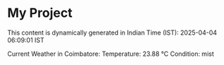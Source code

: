 # My Project

This content is dynamically generated in Indian Time (IST): 2025-04-04 06:09:01 IST


Current Weather in Coimbatore:
Temperature: 23.88 °C
Condition: mist
